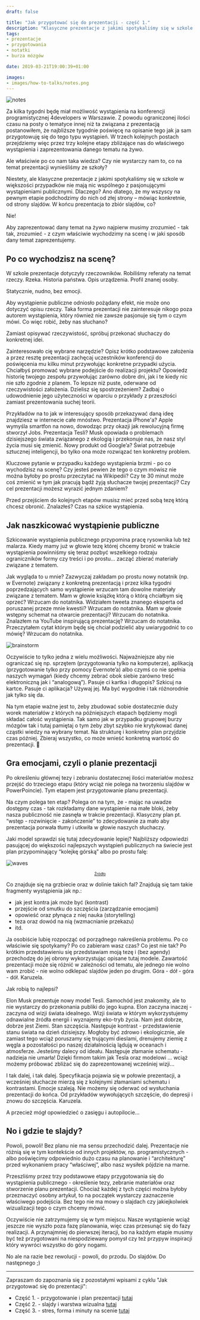 ```yaml
---
draft: false

title: "Jak przygotować się do prezentacji - część 1."
description: "Klasyczne prezentacje z jakimi spotykaliśmy się w szkole w większości przypadków nie mają nic wspólnego z pasjonującymi wystąpieniami publicznymi. Jak więc robić to dobrze?"
tags: 
- prezentacje
- przygotowania
- notatki
- burza mózgów

date: 2019-03-21T19:00:39+01:00

images:
- images/how-to-talks/notes.png
---
```


![notes](/images/how-to-talks/notes.png)

Za kilka tygodni będę miał możliwość wystąpienia na konferencji programistycznej 4developers w Warszawie. Z powodu ograniczonej ilości czasu na posty o tematyce innej niż ta związana z prezentacją postanowiłem, że najbliższe tygodnie poświęcę na opisanie tego jak ja sam przygotowuję się do tego typu wystąpień. W trzech kolejnych postach przejdziemy więc przez trzy kolejne etapy zbliżające nas do właściwego wystąpienia i zaprezentowania danego tematu na żywo.

Ale właściwie po co nam taka wiedza? Czy nie wystarczy nam to, co na temat prezentacji wynieśliśmy ze szkoły?

Niestety, ale klasyczne prezentacje z jakimi spotykaliśmy się w szkole w większości przypadków nie mają nic wspólnego z pasjonującymi wystąpieniami publicznymi. Dlaczego? Ano dlatego, że my wszyscy na pewnym etapie podchodzimy do nich od złej strony – mówiąc konkretnie, od strony slajdów. W końcu prezentacja to zbiór slajdów, co?

Nie!

Aby zaprezentować dany temat na żywo najpierw musimy zrozumieć - tak tak, zrozumieć - z czym właściwie wychodzimy na scenę i w jaki sposób dany temat zaprezentujemy.

## Po co wychodzisz na scenę?

W szkole prezentacje dotyczyły rzeczowników. Robiliśmy referaty na temat rzeczy. Rzeka. Historia państwa. Opis urządzenia. Profil znanej osoby.

Statycznie, nudno, bez emocji.

Aby wystąpienie publiczne odniosło pożądany efekt, nie może ono dotyczyć opisu rzeczy. Taka forma prezentacji nie zainteresuje nikogo poza autorem wystąpienia, który również nie zawsze pasjonuje się tym o czym mówi. Co więc robić, żeby nas słuchano?

Zamiast opisywać rzeczywistość, spróbuj przekonać słuchaczy do konkretnej idei. 

Zainteresowało cię wybrane narzędzie? Opisz krótko podstawowe założenia a przez resztę prezentacji zachęcaj uczestników konferencji do poświęcenia mu kilku minut przywołując konkretne przypadki użycia. Chciałbyś promować wybrane podejście do realizacji projektu? Opowiedz historię twojego zespołu przywołując zarówno dobre dni, jak i te kiedy nic nie szło zgodnie z planem. To lepsze niż puste, oderwane od rzeczywistości założenia. Dzielisz się spostrzeżeniem? Zadbaj o udowodnienie jego użyteczności w oparciu o przykłady z przeszłości zamiast prezentowania suchej teorii.

Przykładów na to jak w interesujący sposób przekazywać daną ideę znajdziesz w internecie całe mnóstwo. Prezentacja iPhone'a? Apple wymyśla smartfon na nowo, dowodząc przy okazji jak rewolucyjną firmę stworzył Jobs. Prezentacja Tesli? Musk opowiada o problemach dzisiejszego świata związanego z ekologią i przekonuje nas, że nasz styl życia musi się zmienić. Nowy produkt od Google’a? Świat potrzebuje sztucznej inteligencji, bo tylko ona może rozwiązać ten konkretny problem.

Kluczowe pytanie w przypadku każdego wystąpienia brzmi - po co wychodzisz na scenę? Czy jesteś pewien że tego o czym mówisz nie można byłoby po prostu przeczytać na Wikipedii? Czy te 30 minut może coś zmienić w tym jak pracują bądź żyją słuchacze twojej prezentacji? Czy cel prezentacji możesz wyrazić jednym zdaniem?

Przed przejściem do kolejnych etapów musisz mieć przed sobą tezę którą chcesz obronić. Znalazłeś? Czas na szkice wystąpienia.

## Jak naszkicować wystąpienie publiczne

Szkicowanie wystąpienia publicznego przypomina pracę rysownika lub też malarza. Kiedy mamy już w głowie tezę której chcemy bronić w trakcie wystąpienia powinniśmy się teraz pozbyć wszelkiego rodzaju ograniczników formy czy treści i po prostu… zacząć zbierać materiały związane z tematem. 

Jak wygląda to u mnie? Zazwyczaj zakładam po prostu nowy notatnik (np. w Evernote) związany z konkretną prezentacją i przez kilka tygodni poprzedzających samo wystąpienie wrzucam tam dowolne materiały związane z tematem. Mam w głowie książkę którą o którą chciałbym się oprzeć? Wrzucam do notatnika. Widziałem tweeta znanego eksperta od poruszanej przeze mnie kwestii? Wrzucam do notatnika. Mam w głowie wstępny schemat na otwarcie prezentacji? Wrzucam do notatnika. Znalazłem na YouTube inspirującą prezentację? Wrzucam do notatnika. Przeczytałem cytat którym będę się chciał podzielić aby uwiarygodnić to co mówię? Wrzucam do notatnika.

![brainstorm](/images/how-to-talks/brainstorm.png)

Oczywiście to tylko jedna z wielu możliwości. Najważniejsze aby nie ograniczać się np. sprzętem (przygotowania tylko na komputerze), aplikacją (przygotowanie tylko przy pomocy Evernote’a) albo czymś co nie spełnia naszych wymagań (kiedy chcemy zebrać obok siebie zarówno treść elektroniczną jak i “analogową”). Pasuje ci kartka i długopis? Szkicuj na kartce. Pasuje ci aplikacja? Używaj jej. Ma być wygodnie i tak różnorodnie jak tylko się da.

Na tym etapie ważne jest to, żeby zbudować sobie dostatecznie duży worek materiałów z których na późniejszych etapach będziemy mogli składać całość wystąpienia. Tak samo jak w przypadku grupowej burzy mózgów tak i tutaj pamiętaj o tym żeby zbyt szybko nie krytykować danej cząstki wiedzy na wybrany temat. Na strukturę i konkretny plan przyjdzie czas później. Zbieraj wszystko, co może wnieść konkretną wartość do prezentacji.

## Gra emocjami, czyli o planie prezentacji

Po określeniu głównej tezy i zebraniu dostatecznej ilości materiałów możesz przejść do trzeciego etapu (który wciąż nie polega na tworzeniu slajdów w PowerPoincie). Tym etapem jest przygotowanie planu prezentacji.

Na czym polega ten etap? Polega on na tym, że - mając na uwadze dostępny czas - tak rozkładamy dane wystąpienie na małe bloki, żeby nasza publiczność nie zasnęła w trakcie prezentacji. Klasyczny plan pt. “wstęp - rozwinięcie - zakończenie” to zdecydowanie za mało aby prezentacja porwała tłumy i utkwiła w głowie naszych słuchaczy.

Jaki model sprawdzi się tutaj zdecydowanie lepiej? Najbliższy odpowiedzi pasującej do większości najlepszych wystąpień publicznych na świecie jest plan przypominający “kolejkę górską” albo po prostu falę:

![waves](/images/how-to-talks/waves-wiki.jpg)

<p style="text-align: center; font-size: 10px;"><a href="https://en.wikipedia.org/wiki/Crest_and_trough#/media/File:Crest_trough.svg">Źródło</a></p>

Co znajduje się na grzbiecie oraz w dolinie takich fal? Znajdują się tam takie fragmenty wystąpienia jak np.:

* jak jest kontra jak może być (kontrast)
* przejście od smutku do szczęścia (zarządzanie emocjami)
* opowieść oraz płynąca z niej nauka (storytelling)
* teza oraz dowód na nią (wzmacnianie przekazu)
* itd.

Ja osobiście lubię rozpocząć od porządnego nakreślenia problemu. Po co właściwie się spotykamy? Po co zabieram wasz czas? Co jest nie tak? Po krótkim przedstawieniu się przedstawiam moją tezę i (bez agendy) przechodzę do jej obrony wykorzystując opisane tutaj modele. Zawartość prezentacji może się różnić w zależności od tematu, ale jednego nie wolno wam zrobić - nie wolno odklepać slajdów jeden po drugim. Góra - dół - góra - dół. Karuzela.

Jak robią to najlepsi?

Elon Musk prezentuje nowy model Tesli. Samochód jest znakomity, ale to nie wystarczy do przekonania publiki do jego kupna. Elon zaczyna inaczej - zaczyna od wizji świata idealnego. Wizji świata w którym wykorzystujemy odnawialne źródła energii i wyznajemy eko-tryb życia. Nam jest dobrze, dobrze jest Ziemi. Stan szczęścia. Następuje kontrast - przedstawienie stanu świata na dzień dzisiejszy. Mogłoby być zdrowo i ekologicznie, ale zamiast tego wciąż poruszamy się trującymi dieslami, drenujemy ziemię z węgla a pozostałości po naszej działalnością lądują w oceanach i atmosferze. Jesteśmy dalecy od ideału. Następuje złamanie schematu - nadzieja nie umarła! Dzięki firmom takim jak Tesla oraz modelowi … wciąż możemy próbować zbliżać się do zaprezentowanej wcześniej wizji…

I tak dalej, i tak dalej. Specyfikacja pojawia się w połowie prezentacji, a wcześniej słuchacze mierzą się z kolejnymi złamaniami schematu i kontrastami. Emocje szaleją. Nie możemy się oderwać od wysłuchania prezentacji do końca. Od przykładów wywołujących szczęście, do depresji i znowu do szczęścia. Karuzela.

A przecież mógł opowiedzieć o zasięgu i autopilocie…

## No i gdzie te slajdy?

Powoli, powoli! Bez planu nie ma sensu przechodzić dalej. Prezentacje nie różnią się w tym kontekście od innych projektów, np. programistycznych - albo poświęcimy odpowiednio dużo czasu na planowanie i “architekturę” przed wykonaniem pracy “właściwej”, albo nasz wysiłek pójdzie na marne.

Przeszliśmy przez trzy podstawowe etapy przygotowania się do wystąpienia publicznego - określenie tezy, zebranie materiałów oraz stworzenie planu prezentacji. Chociaż każdej z tych części można byłoby przeznaczyć osobny artykuł, to na początek wystarczy zaznaczenie właściwego podejścia. Bez tego nie ma mowy o slajdach czy jakiejkolwiek wizualizacji tego o czym chcemy mówić.

Oczywiście nie zatrzymujemy się w tym miejscu. Nasze wystąpienie wciąż jeszcze nie wyszło poza fazę planowania, więc czas przesunąć się do fazy realizacji. A przynajmniej do pierwszej iteracji, bo na każdym etapie musimy być też przygotowani na niespodziewany pomysł czy też przypyw inspiracji który wywróci wszystko do góry nogami.

No ale na razie bez rewolucji - powoli, do przodu. Do slajdów. Do następnego ;)

---

Zapraszam do zapoznania się z pozostałymi wpisami z cyklu "Jak przygotować się do prezentacji":

* Część 1. - przygotowanie i plan prezentacji [tutaj](/posts/przygotowanie-prezentacji/)
* Część 2. - slajdy i warstwa wizualna [tutaj](/posts/jak-robic-dobre-slajdy-prezentacje/)
* Część 3. - stres, forma i minuty na scenie [tutaj](/posts/jak-radzic-sobie-ze-stresem-prezentacje/)

